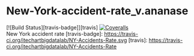 # New-York-accident-rate_v.ananase
[![Build Status][travis-badge]][travis]
[![Coveralls][coveralls-badge]][coveralls]
<br/>
New York accident rate 
[travis-badge]: https://travis-ci.org/itechartbigdatalab/NY-Accidents-Rate.svg
[travis]: https://travis-ci.org/itechartbigdatalab/NY-Accidents-Rate

[coveralls-badge]: https://img.shields.io/coveralls/itechartbigdatalab/NY-Accidents-Rate/master.png?style=flat-square
[coveralls]: https://coveralls.io/github/itechartbigdatalab/NY-Accidents-Rate
